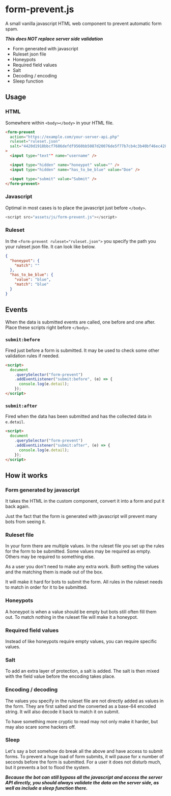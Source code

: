 # form-prevent.js

A small vanilla javascript HTML web component to prevent automatic form spam.

**_This does NOT replace server side validation_**

- Form generated with javascript
- Ruleset json file
- Honeypots
- Required field values
- Salt
- Decoding / encoding
- Sleep function

## Usage

### HTML

Somewhere within `<body></body>` in your HTML file.

```html
<form-prevent
  action="https://example.com/your-server-api.php"
  ruleset="ruleset.json"
  salt="4420d1918bbcf7686defdf9560bb5087d20076de5f77b7cb4c3b40bf46ec428b"
>
  <input type="text"" name="username" />

  <input type="hidden" name="honeypot" value="" />
  <input type="hidden" name="has_to_be_blue" value="Doe" />

  <input type="submit" value="Submit" />
</form-prevent>
```

### Javascript

Optimal in most cases is to place the javascript just before `</body>`.

```js
<script src="assets/js/form-prevent.js"></script>
```

### Ruleset

In the `<form-prevent ruleset="ruleset.json">` you specify the path you your ruleset json file. It can look like below.

```json
{
  "honeypot": {
    "match": ""
  },
  "has_to_be_blue": {
    "value": "blue",
    "match": "blue"
  }
}
```

## Events

When the data is submitted events are called, one before and one after. Place these scripts right before `</body>`.

### `submit:before`

Fired just before a form is submitted. It may be used to check some other validation rules if needed.

```html
<script>
  document
    .querySelector("form-prevent")
    .addEventListener("submit:before", (e) => {
      console.log(e.detail);
    });
</script>
```

### `submit:after`

Fired when the data has been submitted and has the collected data in `e.detail`.

```html
<script>
  document
    .querySelector("form-prevent")
    .addEventListener("submit:after", (e) => {
      console.log(e.detail);
    });
</script>
```

## How it works

### Form generated by javascript

It takes the HTML in the custom component, convert it into a form and put it back again.

Just the fact that the form is generated with javascript will prevent many bots from seeing it.

### Ruleset file

In your form there are multiple values. In the ruleset file you set up the rules for the form to be submitted. Some values may be required as empty. Others may be required to something else.

As a user you don't need to make any extra work. Both setting the values and the matching them is made out of the box.

It will make it hard for bots to submit the form. All rules in the ruleset needs to match in order for it to be submitted.

### Honeypots

A honeypot is when a value should be empty but bots still often fill them out. To match nothing in the ruleset file will make it a honeypot.

### Required field values

Instead of like honeypots require empty values, you can require specific values.

### Salt

To add an extra layer of protection, a salt is added. The salt is then mixed with the field value before the encoding takes place.

### Encoding / decoding

The values you specify in the ruleset file are not directly added as values in the form. They are first salted and the converted as a base-64 encoded string. It will also decode it back to match it on submit.

To have something more cryptic to read may not only make it harder, but may also scare some hackers off.

### Sleep

Let's say a bot somehow do break all the above and have access to submit forms. To prevent a huge load of form submits, it will pause for x number of seconds before the form is submitted. For a user it does not disturb much, but it prevents a bot to flood the system.

**_Because the bot can still bypass all the javascript and access the server API directly, you should always validate the data on the server side, as well as include a sleep function there._**
